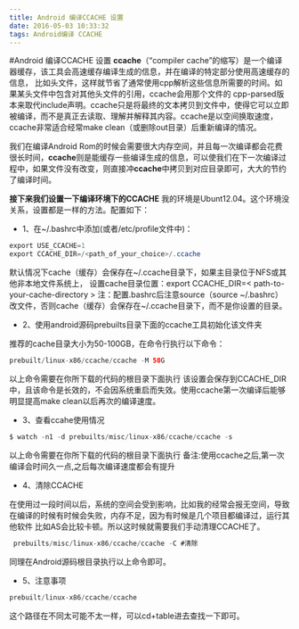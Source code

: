 ```yaml
---
title: Android 编译CCACHE 设置
date: 2016-05-03 10:33:32
tags: Android编译 CCACHE 
---
```


#Android 编译CCACHE 设置
**ccache**（“compiler cache”的缩写）是一个编译器缓存，该工具会高速缓存编译生成的信息，并在编译的特定部分使用高速缓存的信息， 比如头文件，这样就节省了通常使用cpp解析这些信息所需要的时间。如果某头文件中包含对其他头文件的引用，ccache会用那个文件的 cpp-parsed版本来取代include声明。ccache只是将最终的文本拷贝到文件中，使得它可以立即被编译，而不是真正去读取、理解并解释其内容。ccache是以空间换取速度，ccache非常适合经常make clean（或删除out目录）后重新编译的情况。
<!--more-->
我们在编译Android Rom的时候会需要很大内存空间，并且每一次编译都会花费很长时间，**ccache**则是能缓存一些编译生成的信息，可以使我们在下一次编译过程中，如果文件没有改变，则直接冲**ccache**中拷贝到对应目录即可，大大的节约了编译时间。

**接下来我们设置一下编译环境下的CCACHE**
我的环境是Ubunt12.04。这个环境没关系，设置都是一样的方法。配置如下：
-  1、在~/.bashrc中添加(或者/etc/profile文件中)：
``` java
export USE_CCACHE=1
export CCACHE_DIR=/<path_of_your_choice>/.ccache
```
 默认情况下cache（缓存）会保存在~/.ccache目录下，如果主目录位于NFS或其他非本地文件系统上， 设置cache目录位置：export CCACHE_DIR=< path-to-your-cache-directory >
注：配置.bashrc后注意source（source ~/.bashrc）改文件，否则cache（缓存）会保存在~/.ccache目录下，而不是你设置的目录。
- 2、使用android源码prebuilts目录下面的ccache工具初始化该文件夹

推荐的cache目录大小为50-100GB，在命令行执行以下命令：
``` java
prebuilt/linux-x86/ccache/ccache -M 50G
```
以上命令需要在你所下载的代码的根目录下面执行
     该设置会保存到CCACHE_DIR中，且该命令是长效的，不会因系统重启而失效。使用ccache第一次编译后能够明显提高make clean以后再次的编译速度。

- 3、查看ccahe使用情况
``` java
$ watch -n1 -d prebuilts/misc/linux-x86/ccache/ccache -s 
```
以上命令需要在你所下载的代码的根目录下面执行
备注:使用ccache之后,第一次编译会时间久一点,之后每次编译速度都会有提升

- 4、清除CCACHE

在使用过一段时间以后，系统的空间会受到影响，比如我的经常会报无空间，导致在编译的时候有时候会失败，内存不足，因为有时候是几个项目都编译过，运行其他软件 比如AS会比较卡顿。所以这时候就需要我们手动清理CCACHE了。

``` java
 prebuilts/misc/linux-x86/ccache/ccache -C #清除
``` 
同理在Android源码根目录执行以上命令即可。

- 5、注意事项
``` java
prebuilt/linux-x86/ccache/ccache
```
这个路径在不同太可能不太一样，可以cd+table进去查找一下即可。

